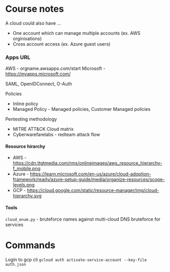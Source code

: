 # Course notes
A cloud could also have ...
- One account which can manage multiple accounts (ex. AWS orginisations)
- Cross account access (ex. Azure guest users)

### Apps URL
AWS  -  orgname.awsapps.com/start
Microsoft - https://myapps.microsoft.com/

SAML, OpenIDConnect, O-Auth

Policies
- Inline policy
- Managed Policy - Managed policies, Customer Managed policies

Pentesting methodology
- MITRE ATT&CK Cloud matrix
- Cyberwarefarelabs - redteam attack flow

#### Resource hirarchy
- AWS - https://cdn.ttgtmedia.com/rms/onlineimages/aws_resource_hierarchy-f_mobile.png
- Azure - https://learn.microsoft.com/en-us/azure/cloud-adoption-framework/ready/azure-setup-guide/media/organize-resources/scope-levels.png
- GCP - https://cloud.google.com/static/resource-manager/img/cloud-hierarchy.svg 

#### Tools
```cloud_enum.py``` - bruteforce names against multi-cloud DNS bruteforce for services

# Commands
Login to gcp cli
```gcloud auth activate-service-account --key-file auth.json```
